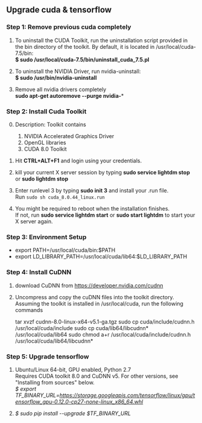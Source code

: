 ## Upgrade cuda & tensorflow

### Step 1: Remove previous cuda completely
1. To uninstall the CUDA Toolkit, run the uninstallation script provided in the bin directory of the toolkit. By default, it is located in /usr/local/cuda-7.5/bin:   
**$ sudo /usr/local/cuda-7.5/bin/uninstall_cuda_7.5.pl**    
   
2. To uninstall the NVIDIA Driver, run nvidia-uninstall:   
**$ sudo /usr/bin/nvidia-uninstall**   
    
3. Remove all nvidia drivers completely   
**sudo apt-get autoremove --purge nvidia-***     


### Step 2: Install Cuda Toolkit

0. Description: Toolkit contains 
    1. NVIDIA Accelerated Graphics Driver
    2. OpenGL libraries
    3. CUDA 8.0 Toolkit

1. Hit **CTRL+ALT+F1** and login using your credentials.    
    
2. kill your current X server session by typing **sudo service lightdm stop** or **sudo lightdm stop**
    
3. Enter runlevel 3 by typing **sudo init 3** and install your .run file.     
Run `sudo sh cuda_8.0.44_linux.run`  

4. You might be required to reboot when the installation finishes.     
If not, run **sudo service lightdm start** or **sudo start lightdm** to start your X server again.    

### Step 3: Environment Setup
* export PATH=/usr/local/cuda/bin:$PATH    
* export LD_LIBRARY_PATH=/usr/local/cuda/lib64:$LD_LIBRARY_PATH    

### Step 4: Install CuDNN

1. download CuDNN from https://developer.nvidia.com/cudnn

2. Uncompress and copy the cuDNN files into the toolkit directory. Assuming the toolkit is
installed in /usr/local/cuda, run the following commands

    tar xvzf cudnn-8.0-linux-x64-v5.1-ga.tgz
    sudo cp cuda/include/cudnn.h /usr/local/cuda/include
    sudo cp cuda/lib64/libcudnn* /usr/local/cuda/lib64
    sudo chmod a+r /usr/local/cuda/include/cudnn.h /usr/local/cuda/lib64/libcudnn*




### Step 5: Upgrade tensorflow 
1. Ubuntu/Linux 64-bit, GPU enabled, Python 2.7    
 Requires CUDA toolkit 8.0 and CuDNN v5. For other versions, see "Installing from sources" below.    
*$ export TF_BINARY_URL=https://storage.googleapis.com/tensorflow/linux/gpu/tensorflow_gpu-0.12.0-cp27-none-linux_x86_64.whl*

2. *$ sudo pip install --upgrade $TF_BINARY_URL*
